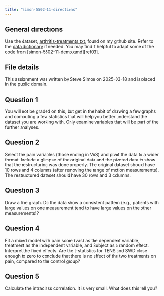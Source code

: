 ```yaml
---
title: "simon-5502-11-directions"
---
```


## General directions

Use the dataset, [arthritis-treatments.txt][ref-oa], found on my github site. Refer to the [data dictionary][ref-oa-dd] if needed. You may find it helpful to adapt some of the code from [simon-5502-11-demo.qmd][ref03]. 

[ref-oa]: https://github.com/pmean/data/blob/main/files/arthritis-treatments.txt
[ref-oa-dd]: https://github.com/pmean/data/blob/main/files/arthritis-treatments.yaml
[ref-simon-nodate]: https://github.com/pmean/classes/blob/master/biostats-2/11/src/simon-5502-11-demo.qmd

## File details

This assignment was written by Steve Simon on 2025-03-18 and is placed in the public domain.

## Question 1

You will not be graded on this, but get in the habit of drawing a few graphs and computing a few statistics that will help you better understand the dataset you are working with. Only examine variables that will be part of the further analyses.

## Question 2

Select the pain variables (those ending in VAS) and pivot the data to a wider format. Include a glimpse of the original data and the pivoted data to show that the restructuring was done properly. The original dataset should have 10 rows and 4 columns (after removing the range of motion measurements). The restructured dataset should have 30 rows and 3 columns.

## Question 3

Draw a line graph. Do the data show a consistent pattern (e.g., patients with large values on one measurement tend to have large values on the other measurements)?

## Question 4

Fit a mixed model with pain score (vas) as the dependent variable, treatment as the independent variable, and Subject as a random effect. Interpret the fixed effects. Are the t-statistics for TENS and SWD close enough to zero to conclude that there is no effect of the two treatments on pain, compared to the control group?

## Question 5

Calculate the intraclass correlation. It is very small. What does this tell you?
